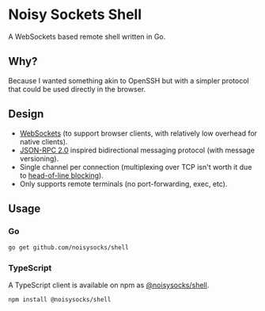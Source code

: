 # Noisy Sockets Shell

A WebSockets based remote shell written in Go.

## Why?

Because I wanted something akin to OpenSSH but with a simpler protocol that 
could be used directly in the browser.

## Design

* [WebSockets](https://en.wikipedia.org/wiki/WebSocket) (to support browser clients, with relatively low overhead for native clients).
* [JSON-RPC 2.0](https://www.jsonrpc.org/specification) inspired bidirectional messaging protocol (with message versioning).
* Single channel per connection (multiplexing over TCP isn't worth it due to [head-of-line blocking](https://en.wikipedia.org/wiki/HTTP/2#TCP_head-of-line_blocking)).
* Only supports remote terminals (no port-forwarding, exec, etc).

## Usage

### Go

```sh
go get github.com/noisysocks/shell
```

### TypeScript

A TypeScript client is available on npm as [@noisysocks/shell](https://www.npmjs.com/package/@noisysockets/shell).

```sh
npm install @noisysocks/shell
```